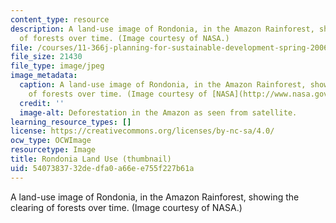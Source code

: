 ```yaml
---
content_type: resource
description: A land-use image of Rondonia, in the Amazon Rainforest, showing the clearing
  of forests over time. (Image courtesy of NASA.)
file: /courses/11-366j-planning-for-sustainable-development-spring-2006/5407383732dedfa0a66ee755f227b61a_11-366js06-th.jpg
file_size: 21430
file_type: image/jpeg
image_metadata:
  caption: A land-use image of Rondonia, in the Amazon Rainforest, showing the clearing
    of forests over time. (Image courtesy of [NASA](http://www.nasa.gov/).)
  credit: ''
  image-alt: Deforestation in the Amazon as seen from satellite.
learning_resource_types: []
license: https://creativecommons.org/licenses/by-nc-sa/4.0/
ocw_type: OCWImage
resourcetype: Image
title: Rondonia Land Use (thumbnail)
uid: 54073837-32de-dfa0-a66e-e755f227b61a
---
```

A land-use image of Rondonia, in the Amazon Rainforest, showing the clearing of forests over time. (Image courtesy of NASA.)